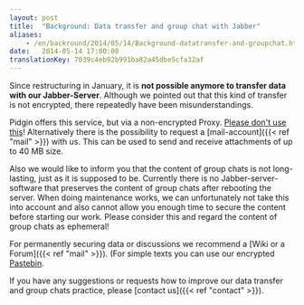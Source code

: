 ```yaml
---
layout: post
title:  "Background: Data transfer and group chat with Jabber"
aliases:
    - /en/backround/2014/05/14/Background-datatransfer-and-groupchat.html
date:   2014-05-14 17:00:00
translationKey: 7039c4eb92b991ba82a45dbe5cfa32af
---
```

Since restructuring in January, it is **not possible anymore to transfer data with our
Jabber-Server**. Although we pointed out that this kind of transfer is not encrypted, there
repeatedly have been misunderstandings.

Pidgin offers this service, but via a non-encrypted Proxy.
[Please don't use this](https://wiki.systemli.org/howto/jabber_eng)! Alternatively there is the possibility to request
a [mail-account]({{< ref "mail" >}}) with us. This can be used to send and receive attachments of up to 40 MB size.

Also we would like to inform you that the content of group chats is not long-lasting, just as it is supposed to be.
Currently there is no Jabber-server-software that preserves the content of group chats after rebooting the server. When
doing maintenance works, we can unfortunately not take this into account and also cannot allow you enough time to
secure the content before starting our work. Please consider this and regard the content of group chats as ephemeral!

For permanently securing data or discussions we recommend a [Wiki or a Forum]({{< ref "mail" >}}). (For simple texts
you can use our encrypted [Pastebin](https://www.systemli.org/en/service/paste.html).

If you have any suggestions or requests how to improve our data transfer and group chats practice, please
[contact us]({{< ref "contact" >}}).

